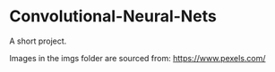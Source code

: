 # Convolutional-Neural-Nets
A short project.

Images in the imgs folder are sourced from: 
https://www.pexels.com/
